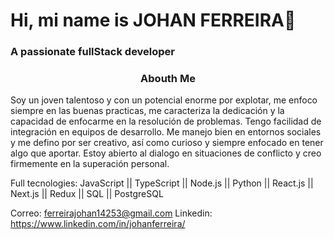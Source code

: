<!--
**KraosFex/KraosFex** is a ✨ _special_ ✨ repository because its `README.md` (this file) appears on your GitHub profile.

Here are some ideas to get you started:

- 🔭 I’m currently working on ...
- 🌱 I’m currently learning ...
- 👯 I’m looking to collaborate on ...
- 🤔 I’m looking for help with ...
- 💬 Ask me about ...
- 📫 How to reach me: ...
- 😄 Pronouns: ...
- ⚡ Fun fact: ...
-->
<h1>Hi, mi name is <strong>JOHAN FERREIRA</strong>👋</h1>
<h3 >A passionate fullStack developer</h3>
<h3 align="center">Abouth Me</h3>
<p align="left">Soy un joven talentoso y con un potencial enorme por explotar, me enfoco siempre en las buenas practicas, me caracteriza la dedicación y la capacidad de enfocarme en la resolución de problemas. Tengo facilidad de integración en equipos de desarrollo. Me manejo bien en entornos sociales y me defino por ser creativo, así como curioso y siempre enfocado en tener algo que aportar. Estoy abierto al dialogo en situaciones de conflicto y creo firmemente en la superación personal.</p>

Full tecnologies: JavaScript || TypeScript || Node.js || Python || React.js || Next.js || Redux || SQL || PostgreSQL

Correo: ferreirajohan14253@gmail.com
Linkedin: https://www.linkedin.com/in/johanferreira/ 
